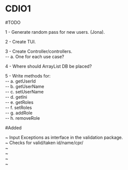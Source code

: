 # CDIO1

#TODO

1 - Generate random pass for new users. (Jona).

2 - Create TUI.

3 - Create Controller/controllers.           
       -- a. One for each use case?    
    
4 - Where should ArrayList DB be placed?

5 - Write methods for:      
       -- a. getUserId               
       -- b. getUserName          
       -- c. setUserName       
       -- d. getIni         
       -- e. getRoles       
       -- f. setRoles       
       -- g. addRole       
       -- h. removeRole       


#Added
                                                      
~ Input Exceptions as interface in the validation package.          
~ Checks for valid/taken id/name/cpr/           
~        
~         
~        
~        
                                   
